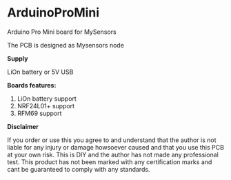 # ArduinoProMini
Arduino Pro Mini board for MySensors

The PCB is designed as Mysensors node 

**Supply**

LiOn battery or 5V USB

**Boards features:**
1. LiOn battery support
2. NRF24L01+ support
3. RFM69 support

**Disclaimer**

If you order or use this you agree to and understand that the author is not liable for any injury or damage howsoever caused and that you use this PCB at your own risk. This is DIY and the author has not made any professional test. This product has not been marked with any certification marks and cant be guaranteed to comply with any standards.
